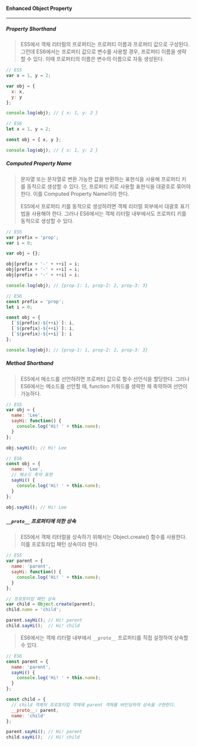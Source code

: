 #### Enhanced Object Property

------



##### Property Shorthand

> ES5에서 객체 리터럴의 프로퍼티는 프로퍼티 이름과 프로퍼티 값으로 구성된다. 그런데 ES6에서는 프로퍼티 값으로 변수를 사용할 경우, 프로퍼티 이름을 생략할 수 있다. 이때 프로퍼티의 이름은 변수의 이름으로 자동 생성된다.

```js
// ES5
var x = 1, y = 2;

var obj = {
  x: x,
  y: y
};

console.log(obj); // { x: 1, y: 2 }
```

```js
// ES6
let x = 1, y = 2;

const obj = { x, y };

console.log(obj); // { x: 1, y: 2 }
```



##### Computed Property Name

> 문자열 또는 문자열로 변환 가능한 값을 반환하는 표현식을 사용해 프로퍼티 키를 동적으로 생성할 수 있다. 단, 프로퍼티 키로 사용할 표현식을 대괄호로 묶어야 한다. 이를 Computed Property Name이라 한다.
>
> ES5에서 프로퍼티 키를 동적으로 생성하려면 객체 리터럴 외부에서 대괄호 표기법을 사용해야 한다. 그러나 ES6에서는 객체 리터럴 내부에서도 프로퍼티 키를 동적으로 생성할 수 있다.

```js
// ES5
var prefix = 'prop';
var i = 0;

var obj = {};

obj[prefix + '-' + ++i] = i;
obj[prefix + '-' + ++i] = i;
obj[prefix + '-' + ++i] = i;

console.log(obj); // {prop-1: 1, prop-2: 2, prop-3: 3}
```

```js
// ES6
const prefix = 'prop';
let i = 0;

const obj = {
  [`${prefix}-${++i}`]: i,
  [`${prefix}-${++i}`]: i,
  [`${prefix}-${++i}`]: i
};

console.log(obj); // {prop-1: 1, prop-2: 2, prop-3: 3}
```



##### Method Shorthand

> ES5에서 메소드를 선언하려면 프로퍼티 값으로 함수 선언식을 할당한다. 그러나 ES6에서는 메소드를 선언할 때, function 키워드를 생략한 채 축약하여 선언이 가능하다.

```js
// ES5
var obj = {
  name: 'Lee',
  sayHi: function() {
    console.log('Hi! ' + this.name);
  }
};

obj.sayHi(); // Hi! Lee
```

```js
// ES6
const obj = {
  name: 'Lee',
  // 메소드 축약 표현
  sayHi() {
    console.log('Hi! ' + this.name);
  }
};

obj.sayHi(); // Hi! Lee
```



##### `__proto__` 프로퍼티에 의한 상속

> ES5에서 객체 리터럴을 상속하기 위해서는 Object.create() 함수를 사용한다. 이를 프로토타입 패턴 상속이라 한다.

```js
// ES5
var parent = {
  name: 'parent',
  sayHi: function() {
    console.log('Hi! ' + this.name);
  }
};

// 프로토타입 패턴 상속
var child = Object.create(parent);
child.name = 'child';

parent.sayHi(); // Hi! parent
child.sayHi();  // Hi! child
```

> ES6에서는 객체 리터럴 내부에서 `__proto__` 프로퍼티를 직접 설정하여 상속할 수 있다.

```js
// ES6
const parent = {
  name: 'parent',
  sayHi() {
    console.log('Hi! ' + this.name);
  }
};

const child = {
  // child 객체의 프로토타입 객체에 parent 객체를 바인딩하여 상속을 구현한다.
  __proto__: parent,
  name: 'child'
};

parent.sayHi(); // Hi! parent
child.sayHi();  // Hi! child
```

